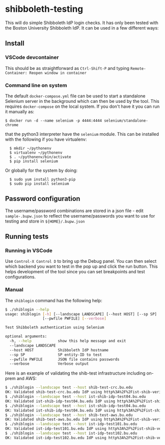 # shibboleth-testing

This will do simple Shibboleth IdP login checks.  It has only been tested with the Boston University Shibboleth IdP.  It can be used in a few different ways:

## Install

### VSCode devcontainer

This should be as straightforward as `Ctrl-Shift-P` and typing `Remote-Container: Reopen window in container`

### Command line on system

The default `docker-compose.yml` file can be used to start a standalone Selenium server in the background which can then be used by the tool.  This requires `docker-compose` on the local system.  If you don't have it you can run it manually as:

```
$ docker run -d --name selenium -p 4444:4444 selenium/standalone-chrome
```

that the python3 interpreter have the `selenium` module.  This can be installed with the following if you have virtualenv:

```
  $ mkdir ~/pythonenv
  $ virtualenv ~/pythonenv
  $ . ~/pythonenv/bin/activate
  $ pip install selenium
```

Or globally for the system by doing:

```
  $ sudo yum install python3-pip
  $ sudo pip install selenium
```

## Password configuration

The username/password combinations are stored in a json file - edit `sample-.bupw.json` to reflect the username/passwords you want to use for testing and store in `${HOME}/.bupw.json`
 
## Running tests

### Running in VSCode

Use `Control-X Control D` to bring up the Debug panel.  You can then select which backend you want to test in the pop up and 
click the run button.  This helps development of the tool since you can set breakpoints and test configurations.

### Manual 

The `shiblogin` command has the following help:

```bash
$ ./shiblogin --help
usage: shiblogin [-h] [--landscape LANDSCAPE] [--host HOST] [--sp SP]
                 [--pwfile PWFILE] [--verbose]

Test Shibboleth authentication using Selenium

optional arguments:
  -h, --help            show this help message and exit
  --landscape LANDSCAPE
  --host HOST           Shibboleth IdP hostname
  --sp SP               SP entity-ID to test
  --pwfile PWFILE       JSON file contains passwords
  --verbose             Verbose output
```

Here is an example of validating the shib-test infrastructure including on-prem and AWS:

```bash
$ ./shiblogin --landscape test --host shib-test-crc.bu.edu
OK: Validated shib-test-crc.bu.edu IdP using http%3A%2F%2Fist-shib-verify-syst.bu.edu%2Fshibboleth SP Entity-ID|ret=1
$ ./shiblogin --landscape test --host ist-shib-idp-test04.bu.edu
OK: Validated ist-shib-idp-test04.bu.edu IdP using http%3A%2F%2Fist-shib-verify-syst.bu.edu%2Fshibboleth SP Entity-ID|ret=1
$ ./shiblogin --landscape test --host ist-shib-idp-test04.bu.edu
OK: Validated ist-shib-idp-test04.bu.edu IdP using http%3A%2F%2Fist-shib-verify-syst.bu.edu%2Fshibboleth SP Entity-ID|ret=1
$ ./shiblogin --landscape test --host shib-test-aws.bu.edu
OK: Validated shib-test-aws.bu.edu IdP using http%3A%2F%2Fist-shib-verify-syst.bu.edu%2Fshibboleth SP Entity-ID|ret=1
$ ./shiblogin --landscape test --host ist-idp-test101.bu.edu
OK: Validated ist-idp-test101.bu.edu IdP using http%3A%2F%2Fist-shib-verify-syst.bu.edu%2Fshibboleth SP Entity-ID|ret=1
$ ./shiblogin --landscape test --host ist-idp-test102.bu.edu
OK: Validated ist-idp-test102.bu.edu IdP using http%3A%2F%2Fist-shib-verify-syst.bu.edu%2Fshibboleth SP Entity-ID|ret=1
```